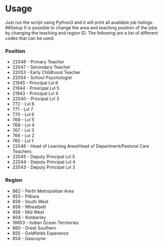 # Usage
Just run the script using Python3 and it will print all available job listings.
##Setup
It is possible to change the area and teaching position of the jobs by changing the teaching and region ID. The following are a list of different codes that can be used:
### Position
* 22048 - Primary Teacher
* 22047 - Secondary Teacher
* 22053 - Early Childhood Teacher
* 22054 - School Psychologist
* 21945 - Principal Lvl 6
* 21944 - Prinicipal Lvl 5
* 21943 - Principal Lvl 4
* 22040 - Principal Lvl 3
* 772 - Lvl 8
* 771 - Lvl 7
* 770 - Lvl 6
* 769 - Lvl 5
* 768 - Lvl 4
* 767 - Lvl 3
* 766 - Lvl 2
* 765 - Lvl 1
* 22046 - Head of Learning Area/Head of Department/Pastoral Care Teachers
* 22045 - Deputy Principal Lvl 5
* 22044 - Deputy Principal Lvl 4
* 22043 - Deputy Principal Lvl 3

### Region
* 862 - Perth Metropolitan Area
* 853 - Pilbara
* 859 - South West
* 858 - Wheatbelt
* 856 - Mid West
* 804 - Kimberley
* 19853 - Indian Ocean Territories
* 860 - Great Southern
* 855 - Goldfields Esperance
* 854 - Gascoyne

